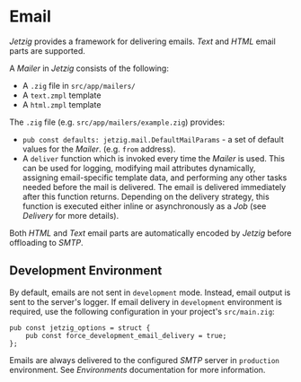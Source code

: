 # Email

_Jetzig_ provides a framework for delivering emails. _Text_ and _HTML_ email parts are supported.

A _Mailer_ in _Jetzig_ consists of the following:

* A `.zig` file in `src/app/mailers/`
* A `text.zmpl` template
* A `html.zmpl` template

The `.zig` file (e.g. `src/app/mailers/example.zig`) provides:
* `pub const defaults: jetzig.mail.DefaultMailParams` - a set of default values for the _Mailer_. (e.g. `from` address).
* A `deliver` function which is invoked every time the _Mailer_ is used. This can be used for logging, modifying mail attributes dynamically, assigning email-specific template data, and performing any other tasks needed before the mail is delivered. The email is delivered immediately after this function returns. Depending on the delivery strategy, this function is executed either inline or asynchronously as a _Job_ (see _Delivery_ for more details).

Both _HTML_ and _Text_ email parts are automatically encoded by _Jetzig_ before offloading to _SMTP_.

## Development Environment

By default, emails are not sent in `development` mode. Instead, email output is sent to the server's logger. If email delivery in `development` environment is required, use the following configuration in your project's `src/main.zig`:

```
pub const jetzig_options = struct {
    pub const force_development_email_delivery = true;
};
```

Emails are always delivered to the configured _SMTP_ server in `production` environment. See _Environments_ documentation for more information.
